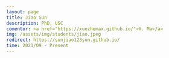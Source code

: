 ```yaml
---
layout: page
title: Jiao Sun
description: PhD, USC
comentor: <a href="https://xuezhemax.github.io/">X. Ma</a>
img: /assets/img/students/jiao.jpeg
redirect: https://sunjiao123sun.github.io/
time: 2021/09 - Present
---
```


